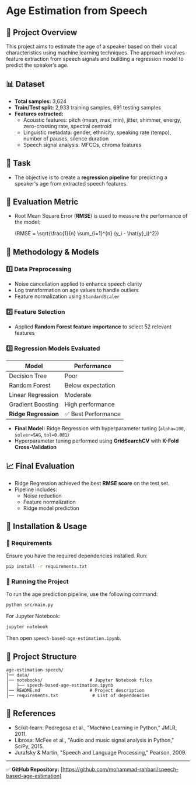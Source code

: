 # Age Estimation from Speech

## 📌 Project Overview

This project aims to estimate the age of a speaker based on their vocal characteristics using machine learning techniques. The approach involves feature extraction from speech signals and building a regression model to predict the speaker’s age.

## 📊 Dataset

- **Total samples:** 3,624
- **Train/Test split:** 2,933 training samples, 691 testing samples
- **Features extracted:**
  - Acoustic features: pitch (mean, max, min), jitter, shimmer, energy, zero-crossing rate, spectral centroid
  - Linguistic metadata: gender, ethnicity, speaking rate (tempo), number of pauses, silence duration
  - Speech signal analysis: MFCCs, chroma features

## 🎯 Task

- The objective is to create a **regression pipeline** for predicting a speaker's age from extracted speech features.

## 📏 Evaluation Metric

- Root Mean Square Error (**RMSE**) is used to measure the performance of the model:

  \(RMSE = \sqrt{\frac{1}{n} \sum_{i=1}^{n} (y_i - \hat{y}_i)^2}\)

## 🔧 Methodology & Models

### 1️⃣ **Data Preprocessing**

- Noise cancellation applied to enhance speech clarity
- Log transformation on age values to handle outliers
- Feature normalization using `StandardScaler`

### 2️⃣ **Feature Selection**

- Applied **Random Forest feature importance** to select 52 relevant features

### 3️⃣ **Regression Models Evaluated**

| Model                | Performance        |
| -------------------- | ------------------ |
| Decision Tree        | Poor               |
| Random Forest        | Below expectation  |
| Linear Regression    | Moderate           |
| Gradient Boosting    | High performance   |
| **Ridge Regression** | ✅ Best Performance |

- **Final Model:** Ridge Regression with hyperparameter tuning (`alpha=100`, `solver=SAG`, `tol=0.001`)
- Hyperparameter tuning performed using **GridSearchCV** with **K-Fold Cross-Validation**

## 📈 Final Evaluation

- Ridge Regression achieved the best **RMSE score** on the test set.
- Pipeline includes:
  - Noise reduction
  - Feature normalization
  - Ridge model prediction

## 🚀 Installation & Usage

### 🔹 Requirements

Ensure you have the required dependencies installed. Run:

```bash
pip install -r requirements.txt
```

### 🔹 Running the Project

To run the age prediction pipeline, use the following command:

```bash
python src/main.py
```

For Jupyter Notebook:

```bash
jupyter notebook
```

Then open `speech-based-age-estimation.ipynb`.

## 📂 Project Structure

```
age-estimation-speech/
│── data/                     
│── notebooks/                  # Jupyter Notebook files
│   ├── speech-based-age-estimation.ipynb
│── README.md                   # Project description
│── requirements.txt             # List of dependencies

```

## 📜 References

- Scikit-learn: Pedregosa et al., "Machine Learning in Python," JMLR, 2011.
- Librosa: McFee et al., "Audio and music signal analysis in Python," SciPy, 2015.
- Jurafsky & Martin, "Speech and Language Processing," Pearson, 2009.


---

✅ **GitHub Repository:** [https://github.com/mohammad-rahbari/speech-based-age-estimation]

